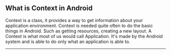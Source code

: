 ## What is Context in Android
Context is a class, it provides a way to get information about your application environment.
Context is needed quite often to do the basic things in Android. Such as getting resources, creating a new layout.
A Context is what most of us would call Application. It's made by the Android system and is able to do only what an application is able to.

---
